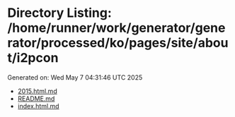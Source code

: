 # Directory Listing: /home/runner/work/generator/generator/processed/ko/pages/site/about/i2pcon
Generated on: Wed May  7 04:31:46 UTC 2025

- [2015.html.md](2015.html.md)
- [README.md](README.md)
- [index.html.md](index.html.md)
